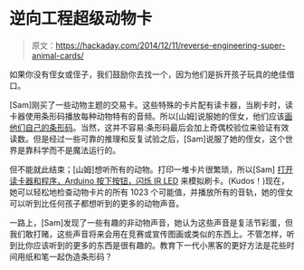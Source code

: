 # 逆向工程超级动物卡

> 原文：<https://hackaday.com/2014/12/11/reverse-engineering-super-animal-cards/>

如果你没有侄女或侄子，我们鼓励你去找一个，因为他们是拆开孩子玩具的绝佳借口。

[Sam]刚买了一些动物主题的交易卡。这些特殊的卡片配有读卡器，当刷卡时，读卡器使用条形码播放每种动物特有的音频。所以[山姆]说服她的侄女，他们应该[画他们自己的条形码](http://incompleteattentionspan.blogspot.com.au/2014/12/super-reverse-engineering-animal-cards.html)。当然，这并不容易:条形码最后会加上奇偶校验位来验证有效读数。但是经过一些可靠的推理和反复试验之后，[Sam]说服了她的侄女，这个世界是靠科学而不是魔法运行的。

但不能就此结束；[山姆]想听所有的动物。打印一堆卡片很繁琐，所以[Sam] [打开读卡器和程序，Arduino 按下按钮，闪烁 IR LED](http://incompleteattentionspan.blogspot.com.au/2014/12/the-revenge-of-super-animal-cards.html) 来模拟刷卡。(Kudos！)现在，她可以轻松地检查动物卡片的所有 1023 个可能值，并播放所有的音轨，她的侄女可以听到比任何孩子都想听到的更多的动物声音。

一路上，[Sam]发现了一些有趣的非动物声音，她认为这些声音是复活节彩蛋，但我们敢打赌，这些声音将来会用在竞赛或宣传图画或类似的东西上。不管怎样，听到比你应该听到的更多的东西是很有趣的。教育下一代小黑客的更好方法是花些时间用纸和笔一起伪造条形码？